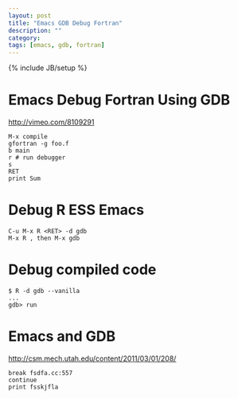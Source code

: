 ```yaml
---
layout: post
title: "Emacs GDB Debug Fortran"
description: ""
category: 
tags: [emacs, gdb, fortran]
---
```

{% include JB/setup %}

Emacs Debug Fortran Using GDB
==========

<http://vimeo.com/8109291>
	
	M-x compile
	gfortran -g foo.f 
	b main
	r # run debugger
	s
	RET
	print Sum
	

# Debug R ESS Emacs #

	C-u M-x R <RET> -d gdb
	M-x R , then M-x gdb
	
# Debug compiled code #

	$ R -d gdb --vanilla
	...
	gdb> run

# Emacs and GDB #

<http://csm.mech.utah.edu/content/2011/03/01/208/>

	break fsdfa.cc:557
	continue
	print fsskjfla
